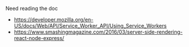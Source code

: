 Need reading the doc

* https://developer.mozilla.org/en-US/docs/Web/API/Service_Worker_API/Using_Service_Workers
* https://www.smashingmagazine.com/2016/03/server-side-rendering-react-node-express/
